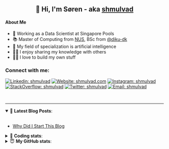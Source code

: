 <h2 align="center">
	👋 Hi, I'm Søren - aka <a href="https://shmulvad.com">shmulvad</a>
</h2>

#### About Me
- 🤖 Working as a Data Scientist at Singapore Pools
- 📚 Master of Computing from [NUS], BSc from [@diku-dk]
- 🧠 My field of specialization is artificial intelligence
- 👨‍🏫 I enjoy sharing my knowledge with others
- 👨‍💻 I love to build my own stuff

### Connect with me:

[![Linkedin: shmulvad](https://img.shields.io/badge/shmulvad-blue?style=flat&logo=Linkedin&logoColor=white)][linkedin]
[![Website: shmulvad.com](https://img.shields.io/badge/shmulvad.com-47CCCC?&style=flat&logo=Google-Chrome&logoColor=white)][website]
[![Instagram: shmulvad](https://img.shields.io/badge/-@shmulvad-purple?style=flat&logo=Instagram&logoColor=white)][instagram]
[![StackOverflow: shmulvad](https://img.shields.io/badge/shmulvad-FE7A16?style=flat&logo=stack-overflow&logoColor=white)][stackOverflow]
[![Twitter: shmulvad](https://img.shields.io/badge/@shmulvad-1ca0f1?style=flat&logo=twitter&logoColor=white)][twitter]
[![Email: shmulvad](https://img.shields.io/badge/shmulvad-D14836?style=flat&logo=gmail&logoColor=white)][mail]

<br />

---

<details open>
 <summary>📕 <b>Latest Blog Posts</b>: </summary>

<br>

<!-- BLOG-POST-LIST:START -->
- [Why Did I Start This Blog](https://shmulvad.com/blog/why-did-start-this-blog)
<!-- BLOG-POST-LIST:END -->

</details>

<!-- --- -->

<details>
 <summary>🤖 <b>Coding stats</b>: </summary>

<br>

NOTE: Doesn't track coding at work or work done in environments such as Jupyter Notebooks.

<!--START_SECTION:waka-->
![Code Time](http://img.shields.io/badge/Code%20Time-2%2C264%20hrs%2025%20mins-blue)

**I'm a Night 🦉** 

```text
🌞 Morning                444 commits         ██░░░░░░░░░░░░░░░░░░░░░░░   09.35 % 
🌆 Daytime                1229 commits        ██████░░░░░░░░░░░░░░░░░░░   25.88 % 
🌃 Evening                1946 commits        ██████████░░░░░░░░░░░░░░░   40.99 % 
🌙 Night                  1129 commits        ██████░░░░░░░░░░░░░░░░░░░   23.78 % 
```


📊 **This Week I Spent My Time On** 

```text
💬 Programming Languages: 
Python                   3 hrs 42 mins       ██████████████░░░░░░░░░░░   55.39 % 
Other                    1 hr 30 mins        ██████░░░░░░░░░░░░░░░░░░░   22.58 % 
YAML                     28 mins             ██░░░░░░░░░░░░░░░░░░░░░░░   07.03 % 
reStructuredText         27 mins             ██░░░░░░░░░░░░░░░░░░░░░░░   06.87 % 
Bash                     10 mins             █░░░░░░░░░░░░░░░░░░░░░░░░   02.72 % 

🔥 Editors: 
VS Code                  5 hrs 13 mins       ███████████████████░░░░░░   77.98 % 
Zsh                      1 hr 28 mins        ██████░░░░░░░░░░░░░░░░░░░   22.02 % 

🐱‍💻 Projects: 
python-decouple-master   4 hrs 8 mins        ███████████████░░░░░░░░░░   61.92 % 
Terminal                 52 mins             ███░░░░░░░░░░░░░░░░░░░░░░   12.96 % 
python-decouple-typed    51 mins             ███░░░░░░░░░░░░░░░░░░░░░░   12.77 % 
overvaagning-admin       44 mins             ███░░░░░░░░░░░░░░░░░░░░░░   11.01 % 
search_string            4 mins              ░░░░░░░░░░░░░░░░░░░░░░░░░   01.11 % 
```


 Last Updated on 23/12/2023 18:40:00 UTC
<!--END_SECTION:waka-->

</details>

<!-- --- -->

<details>
 <summary>😇 <b>My GitHub stats</b>: </summary>

<br>

<img align="left" alt="shmulvad's Github Stats" src="https://github-readme-stats.vercel.app/api?username=shmulvad&show_icons=true&hide_border=true" />

</details>



[website]: https://shmulvad.com
[twitter]: https://twitter.com/shmulvad
[linkedin]: https://linkedin.com/in/shmulvad
[instagram]: https://instagram.com/shmulvad
[stackOverflow]: https://stackoverflow.com/users/9248793/shmulvad
[mail]: mailto:shmulvad@gmail.com
[@diku-dk]: https://github.com/diku-dk
[github]: https://github.com/shmulvad
[NUS]: https://www.nus.edu.sg